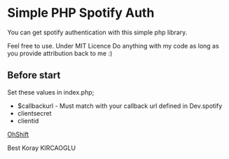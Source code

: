 # Simple PHP Spotify Auth #
You can get spotify authentication with this simple php library.

Feel free to use. Under MIT Licence
Do anything with my code as long as you provide attribution back to me :)


## Before start ##
Set these values in index.php;
* $callbackurl - Must match with your callback url defined in Dev.spotify
* clientsecret
* clientid

[OhShift](www.ohshiftlabs.com)

Best
Koray KIRCAOGLU